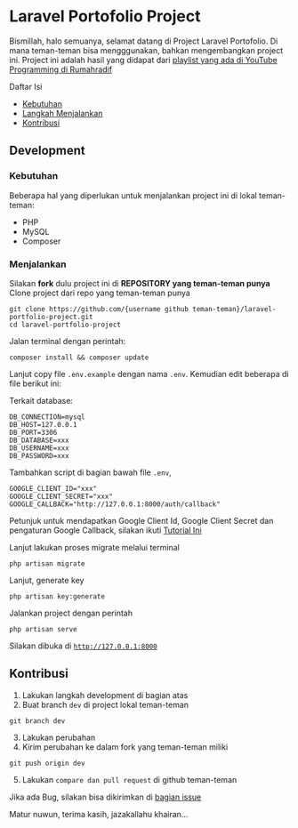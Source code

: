 # Laravel Portofolio Project

Bismillah, halo semuanya, selamat datang di Project Laravel Portofolio. Di mana teman-teman bisa mengggunakan, bahkan mengembangkan project ini.
Project ini adalah hasil yang didapat dari [playlist yang ada di YouTube Programming di Rumahradif](https://www.youtube.com/playlist?list=PLzt0WdHR1Z3nFHQ0WDk0HSXmSj7ReCPKj)

Daftar Isi 
- [Kebutuhan](#kebutuhan)   
- [Langkah Menjalankan](#menjalankan)
- [Kontribusi](#kontribusi)

## Development

### Kebutuhan

Beberapa hal yang diperlukan untuk menjalankan project ini di lokal teman-teman:

-   PHP
-   MySQL
-   Composer

### Menjalankan

Silakan **fork** dulu project ini di **REPOSITORY yang teman-teman punya** 
Clone project dari repo yang teman-teman punya

```
git clone https://github.com/{username github teman-teman}/laravel-portfolio-project.git
cd laravel-portfolio-project
```

Jalan terminal dengan perintah:

```
composer install && composer update
```

Lanjut copy file <code>.env.example</code> dengan nama <code>.env</code>. Kemudian edit beberapa di file berikut ini:

Terkait database:

```
DB_CONNECTION=mysql
DB_HOST=127.0.0.1
DB_PORT=3306
DB_DATABASE=xxx
DB_USERNAME=xxx
DB_PASSWORD=xxx
```

Tambahkan script di bagian bawah file <code>.env</code>,

```
GOOGLE_CLIENT_ID="xxx"
GOOGLE_CLIENT_SECRET="xxx"
GOOGLE_CALLBACK="http://127.0.0.1:8000/auth/callback"
```

Petunjuk untuk mendapatkan Google Client Id, Google Client Secret dan pengaturan Google Callback, silakan ikuti [Tutorial Ini](https://youtu.be/tqyGXGiJ_0k?t=367)

Lanjut lakukan proses migrate melalui terminal

```
php artisan migrate
```

Lanjut, generate key

```
php artisan key:generate
```

Jalankan project dengan perintah

```
php artisan serve
```

Silakan dibuka di <code>http://127.0.0.1:8000</code>

## Kontribusi

1. Lakukan langkah development di bagian atas
2. Buat branch <code>dev</code> di project lokal teman-teman

```
git branch dev
```

3. Lakukan perubahan
4. Kirim perubahan ke dalam fork yang teman-teman miliki

```
git push origin dev
```

5. Lakukan <code>compare dan pull request</code> di github teman-teman

Jika ada Bug, silakan bisa dikirimkan di [bagian issue](https://github.com/dirumahrafif/laravel-portfolio-project/issues)

Matur nuwun, terima kasih, jazakallahu khairan...
